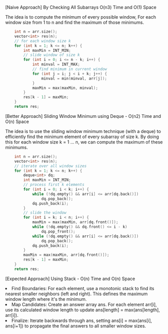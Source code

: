 <p>[Naive Approach] By Checking All Subarrays O(n3) Time and O(1) Space
<p>The idea is to compute the minimum of every possible window, For each window size from 1 to n and find the maximum of those minimums.</p></p>

```cpp
    int n = arr.size();
    vector<int> res(n);
    // for each window size k
    for (int k = 1; k <= n; k++) {
        int maxMin = INT_MIN;
        // slide window of size k
        for (int i = 0; i <= n - k; i++) {
            int minval = INT_MAX;
            // find minimum in current window
            for (int j = i; j < i + k; j++) {
                minval = min(minval, arr[j]);
            }
            maxMin = max(maxMin, minval);
        }
        res[k - 1] = maxMin;
    }
    return res;
```

<p>[Better Approach] Sliding Window Minimum using Deque - O(n2) Time and O(n) Space
<p>The idea is to use the sliding window minimum technique (with a deque) to efficiently find the minimum element of every subarray of size k. By doing this for each window size k = 1 … n, we can compute the maximum of these minimums.</p></p>

```cpp
    int n = arr.size();
    vector<int> res(n);
    // iterate over all window sizes
    for (int k = 1; k <= n; k++) {
        deque<int> dq;
        int maxMin = INT_MIN;
        // process first k elements
        for (int i = 0; i < k; i++) {
            while (!dq.empty() && arr[i] <= arr[dq.back()])
                dq.pop_back();
            dq.push_back(i);
        }
        // slide the window
        for (int i = k; i < n; i++) {
            maxMin = max(maxMin, arr[dq.front()]);
            while (!dq.empty() && dq.front() <= i - k)
                dq.pop_front();
            while (!dq.empty() && arr[i] <= arr[dq.back()])
                dq.pop_back();
            dq.push_back(i);
        }
        maxMin = max(maxMin, arr[dq.front()]);
        res[k - 1] = maxMin;
    }
    return res;
```
<p>[Expected Approach] Using Stack - O(n) Time and O(n) Space
<li>Find Boundaries: For each element, use a monotonic stack to find its nearest smaller neighbors (left and right). This defines the maximum window length where it's the minimum.</li>
<li>Map Candidates: Create an answer array ans. For each element arr[i], use its calculated window length to update ans[length] = max(ans[length], arr[i]).</li>
<li>Finalize: Iterate backwards through ans, setting ans[i] = max(ans[i], ans[i+1]) to propagate the final answers to all smaller window sizes.</li>
</p>
